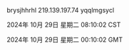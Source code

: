 brysjhhrhl 219.139.197.74 yqqlmgsycl

2024年 10月 29日 星期二 08:10:02 CST

2024年 10月 29日 星期二 00:10:02 GMT
